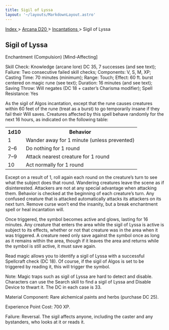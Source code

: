 ```yaml
---
title: Sigil of Lyssa
layout: '~/layouts/MarkdownLayout.astro'
---
```


[ Index ](/) > [ Arcana D20 ](/arcana.d20.srd) > [ Incantations ](/arcana.d20.srd/incantations) > Sigil of Lyssa

##  Sigil of Lyssa

Enchantment (Compulsion) [Mind-Affecting]

Skill Check: Knowledge (arcane lore) DC 35, 7 successes (and see text);
Failure: Two consecutive failed skill checks; Components: V, S, M, XP; Casting
Time: 70 minutes (minimum); Range: Touch; Effect: 60 ft. burst centered on
magic rune (see text); Duration: 16 minutes (and see text); Saving Throw: Will
negates (DC 18 + caster’s Charisma modifier); Spell Resistance: Yes

As the sigil of Algos incantation, except that the rune causes creatures
within 60 feet of the rune (treat as a burst) to go temporarily insane if they
fail their Will saves. Creatures affected by this spell behave randomly for
the next 16 hours, as indicated on the following table:


<table> <tr> <th> 1d10 </th> <th> Behavior </th> </tr> <tr> <td> 1 </td> <td> Wander away for 1 minute (unless prevented) </td> </tr> <tr class="shaded"> <td> 2–6 </td> <td> Do nothing for 1 round </td> </tr> <tr> <td> 7–9 </td> <td> Attack nearest creature for 1 round </td> </tr> <tr class="shaded"> <td> 10 </td> <td> Act normally for 1 round </td> </tr> </table>


Except on a result of 1, roll again each round on the creature’s turn to see
what the subject does that round. Wandering creatures leave the scene as if
disinterested. Attackers are not at any special advantage when attacking them.
Behavior is checked at the beginning of each creature’s turn. Any confused
creature that is attacked automatically attacks its attackers on its next
turn. Remove curse won’t end the insanity, but a break enchantment spell or
heal incantation will.

Once triggered, the symbol becomes active and glows, lasting for 16 minutes.
Any creature that enters the area while the sigil of Lyssa is active is
subject to its effects, whether or not that creature was in the area when it
was triggered. A creature need only save against the symbol once as long as it
remains within the area, though if it leaves the area and returns while the
symbol is still active, it must save again.

Read magic allows you to identify a sigil of Lyssa with a successful
Spellcraft check (DC 18). Of course, if the sigil of Algos is set to be
triggered by reading it, this will trigger the symbol.

Note: Magic traps such as sigil of Lyssa are hard to detect and disable.
Characters can use the Search skill to find a sigil of Lyssa and Disable
Device to thwart it. The DC in each case is 33.

Material Component: Rare alchemical paints and herbs (purchase DC 25).

Experience Point Cost: 700 XP.

Failure: Reversal. The sigil affects anyone, including the caster and any
bystanders, who looks at it or reads it.

